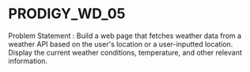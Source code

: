 # PRODIGY_WD_05
Problem Statement : 
Build a web page that fetches weather data from a weather API based on the user's location or a user-inputted location. Display the current weather conditions, temperature, and other relevant information.
